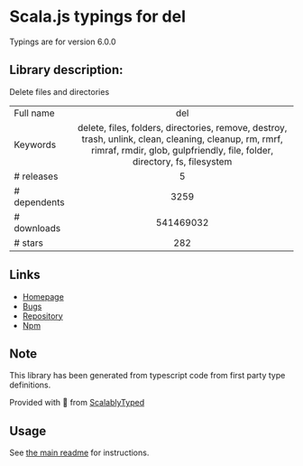 
# Scala.js typings for del

Typings are for version 6.0.0

## Library description:
Delete files and directories

|                    |                 |
| ------------------ | :-------------: |
| Full name          | del |
| Keywords           | delete, files, folders, directories, remove, destroy, trash, unlink, clean, cleaning, cleanup, rm, rmrf, rimraf, rmdir, glob, gulpfriendly, file, folder, directory, fs, filesystem |
| # releases         | 5 |
| # dependents       | 3259 |
| # downloads        | 541469032 |
| # stars            | 282 |

## Links
- [Homepage](https://github.com/sindresorhus/del#readme)
- [Bugs](https://github.com/sindresorhus/del/issues)
- [Repository](https://github.com/sindresorhus/del)
- [Npm](https://www.npmjs.com/package/del)
    


## Note
This library has been generated from typescript code from first party type definitions.

Provided with :purple_heart: from [ScalablyTyped](https://github.com/oyvindberg/ScalablyTyped)

## Usage
See [the main readme](../../readme.md) for instructions.


